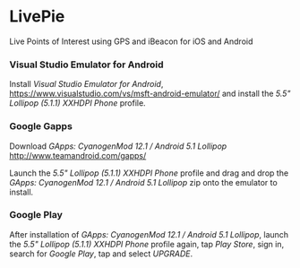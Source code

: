 # LivePie
Live Points of Interest using GPS and iBeacon for iOS and Android

### Visual Studio Emulator for Android
Install *Visual Studio Emulator for Android*, https://www.visualstudio.com/vs/msft-android-emulator/ and install the *5.5" Lollipop (5.1.1) XXHDPI Phone* profile.

### Google Gapps
Download *GApps: CyanogenMod 12.1 / Android 5.1 Lollipop* http://www.teamandroid.com/gapps/

Launch the *5.5" Lollipop (5.1.1) XXHDPI Phone* profile and drag and drop the *GApps: CyanogenMod 12.1 / Android 5.1 Lollipop* zip onto the emulator to install.

### Google Play
After installation of *GApps: CyanogenMod 12.1 / Android 5.1 Lollipop*, launch the *5.5" Lollipop (5.1.1) XXHDPI Phone* profile again, tap *Play Store*, sign in, search for *Google Play*, tap and select *UPGRADE*.